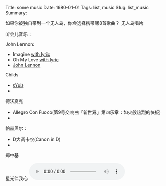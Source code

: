 Title: some music
Date: 1980-01-01
Tags: list, music
Slug: list_music
Summary: 

如果你被独自带到一个无人岛，你会选择携带哪8首歌曲？
无人岛唱片

听会儿音乐：


John Lennon:

- Imagine [with lyric](http://www.xiami.com/song/play?ids=/song/playlist/id/1122167/object_name/default/object_id/0)
- Oh My Love <script type="text/javascript" src="http://www.xiami.com/widget/player-single?uid=1957272&sid=1122173&mode=js"></script> [with lyric](http://www.xiami.com/song/play?ids=/song/playlist/id/1122173/object_name/default/object_id/0)
- [John Lennon](http://www.xiami.com/artist/10312)


Childs

- [《Yui》](http://music.douban.com/subject/1939243/)
- <script type="text/javascript" src="http://www.xiami.com/widget/player-single?uid=0&sid=3473233&mode=js"></script>

德沃夏克

- Allegro Con Fuoco(第9号交响曲「新世界」第四乐章：如火般热烈的快板)
- <script type="text/javascript" src="http://www.xiami.com/widget/player-single?uid=0&sid=1768984384&mode=js"></script>

帕赫贝尔：

- D大调卡农(Canon in D)
- <script type="text/javascript" src="http://www.xiami.com/widget/player-single?uid=0&sid=1770347936&mode=js"></script>

郑中基

星光伴我心
<audio controls="controls">
<source src="http://lhtlyybox.googlecode.com/files/m.ogg" type="audio/ogg" /> 
您的浏览器不支持 audio 标签。
</audio>